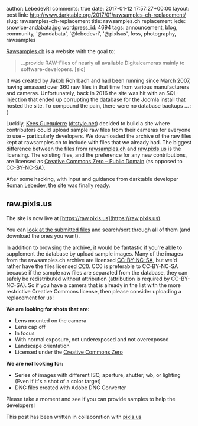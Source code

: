 author: LebedevRI
comments: true
date: 2017-01-12 17:57:27+00:00
layout: post
link: http://www.darktable.org/2017/01/rawsamples-ch-replacement/
slug: rawsamples-ch-replacement
title: rawsamples.ch replacement
lede: snowice-andabata.jpg
wordpress_id: 4694
tags: announcement, blog, community, '@andabata', '@lebedevri', '@pixlsus', foss, photography, rawsamples

[Rawsamples.ch](https://rawsamples.ch) is a website with the goal to:

> …provide RAW-Files of nearly all available Digitalcameras mainly to software-developers.  [sic]

It was created by Jakob Rohrbach and had been running since March 2007, having amassed over 360 raw files in that time from various manufacturers and cameras. Unfortunately, back in 2016 the site was hit with an SQL-injection that ended up corrupting the database for the Joomla install that hosted the site. To compound the pain, there were no database backups … :(

Luckily, [Kees Guequierre](https://www.flickr.com/photos/andabata) ([dtstyle.net](https://dtstyle.net/)) decided to build a site where contributors could upload sample raw files from their cameras for everyone to use&nbsp;– particularly developers. We downloaded the archive of the raw files kept at rawsamples.ch to include with files that we already had. The biggest difference between the files from [rawsamples.ch](https://rawsamples.ch) and [raw.pixls.us](https://raw.pixls.us) is the licensing. The existing files, and the preference for any new contributions, are licensed as [Creative Commons Zero&nbsp;– Public Domain](https://creativecommons.org/publicdomain/zero/1.0/) (as opposed to [CC-BY-NC-SA](https://creativecommons.org/licenses/by-nc-sa/4.0/)).

After some hacking, with input and guidance from darktable developer [Roman Lebedev](https://github.com/LebedevRI), the site was finally ready.

## raw.pixls.us

The site is now live at [https://raw.pixls.us](https://raw.pixls.us).

You can [look at the submitted files](https://raw.pixls.us#repo) and search/sort through all of them (and download the ones you want).

In addition to browsing the archive, it would be fantastic if you're able to supplement the database by upload sample images.  Many of the images from the rawsamples.ch archive are licensed [CC-BY-NC-SA](https://creativecommons.org/licenses/by-nc-sa/4.0/), but we'd rather have the files licensed [CC0](https://creativecommons.org/publicdomain/zero/1.0/).  CC0 is preferable to CC-BY-NC-SA because if the sample raw files are separated from the database, they can safely be redistributed without attribution (attribution is required by CC-BY-NC-SA). So if you have a camera that is already in the list with the more restrictive Creative Commons license, then please consider uploading a replacement for us!

**We are looking for shots that are:**

* Lens mounted on the camera
* Lens cap off
* In focus
* With normal exposure, not underexposed and not overexposed
* Landscape orientation
* Licensed under the [Creative Commons Zero](https://creativecommons.org/publicdomain/zero/1.0/)

**We are _not_ looking for:**

* Series of images with different ISO, aperture, shutter, wb, or lighting (Even if it's a shot of a color target)
* DNG files created with Adobe DNG Converter

Please take a moment and see if you can provide samples to help the developers!

This post has been written in collaboration with [pixls.us](https://pixls.us/)
